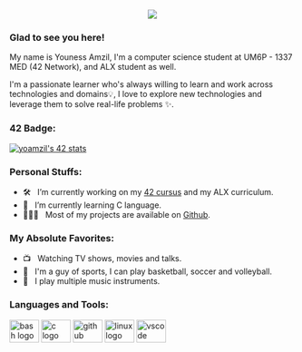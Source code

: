 <h1 align="center">
  <a href="https://git.io/typing-svg">
    <img src="https://readme-typing-svg.herokuapp.com/?lines=Hello,+There!+👋;This+is+THE+LIZMA....;Nice+to+meet+you!&center=true&size=30">
  </a>
</h1>

### Glad to see you here! &nbsp;

My name is Youness Amzil, I'm a computer science student at UM6P - 1337 MED (42 Network), and ALX student as well.

I'm a passionate learner who's always willing to learn and work across technologies and domains💡, I love to explore new technologies and leverage them to solve real-life problems ✨.
### 42 Badge:
[![yoamzil's 42 stats](https://badge.mediaplus.ma/darkblue/yoamzil)](https://github.com/oakoudad/badge42)

  
### Personal Stuffs:

- 🛠 &nbsp; I’m currently working on my [42 cursus](https://github.com/yoamzil/42-Cursus) and my ALX curriculum.
- 🚀 &nbsp; I’m currently learning C language.
- 👨🏻‍💻 &nbsp; Most of my projects are available on [Github](https://github.com/yoamzil).


### My Absolute Favorites:

- 📺 &nbsp; Watching TV shows, movies and talks.
- 🏀 &nbsp; I'm a guy of sports, I can play basketball, soccer and volleyball.
- 🎸 &nbsp; I play multiple music instruments.


### Languages and Tools:


 
<div align="left">
  <img src="https://cdn.jsdelivr.net/gh/devicons/devicon/icons/bash/bash-original.svg" height="40" width="52" alt="bash logo"  />
  <img src="https://cdn.jsdelivr.net/gh/devicons/devicon/icons/c/c-original.svg" height="40" width="52" alt="c logo"  />
  <img src="https://cdn.jsdelivr.net/gh/devicons/devicon/icons/github/github-original.svg" height="40" width="52" alt="github logo"  />
  <img src="https://cdn.jsdelivr.net/gh/devicons/devicon/icons/linux/linux-original.svg" height="40" width="52" alt="linux logo"  />
  <img src="https://cdn.jsdelivr.net/gh/devicons/devicon/icons/vscode/vscode-original.svg" height="40" width="52" alt="vscode logo"  />
</div>


